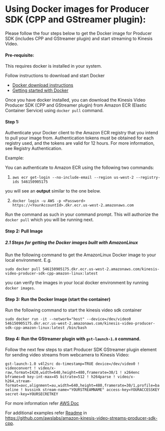 # Using Docker images for Producer SDK (CPP and GStreamer plugin):

Please follow the four steps below to get the Docker image for Producer SDK (includes CPP and GStreamer plugin) and start streaming to Kinesis Video.

#### Pre-requisite:

This requires docker is installed in your system.

Follow instructions to download and start Docker

* [Docker download instructions](https://www.docker.com/community-edition#/download)
* [Getting started with Docker](https://docs.docker.com/get-started/)


Once you have docker installed, you can download the Kinesis Video Producer SDK (CPP and GStreamer plugin) from Amazon ECR (Elastic Container Service) using `docker pull` command.


#### Step 1:

Authenticate your Docker client to the Amazon ECR registry that you intend to pull your image from. Authentication tokens must be obtained for each registry used, and the tokens are valid for 12 hours. For more information, see Registry Authentication.

Example:

You can authenticate to Amazon ECR using the following two commands:

1.  `aws ecr get-login --no-include-email --region us-west-2 --registry-ids 546150905175`

you will see an **output** similar to the one below.

2.  `docker login -u AWS -p <Password>   https://<YourAccountId>.dkr.ecr.us-west-2.amazonaws.com`

Run the command as such in your command prompt. This will authorize the `docker pull` which you will be running next.


#### Step 2: Pull Image

##### 2.1 Steps for getting the Docker images built with AmazonLinux

Run the following command to get the AmazonLinux Docker image to your local environment. E.g.

`sudo docker pull 546150905175.dkr.ecr.us-west-2.amazonaws.com/kinesis-video-producer-sdk-cpp-amazon-linux:latest`

you can verify the images in your local docker environment by running `docker images`.


#### Step 3: Run the Docker Image (start the container)

Run the following command to start the kinesis video sdk container

`sudo docker run -it --network="host" --device=/dev/video0 546150905175.dkr.ecr.us-west-2.amazonaws.com/kinesis-video-producer-sdk-cpp-amazon-linux:latest /bin/bash`


#### Step 4: Run the GStreamer plugin with `gst-launch-1.0` command.

Follow the next few steps to start Producer SDK GStreamer plugin element for sending video streams from webcamera to Kinesis Video:

`gst-launch-1.0 v4l2src do-timestamp=TRUE device=/dev/video0 ! videoconvert ! video/x-raw,format=I420,width=640,height=480,framerate=30/1 ! x264enc bframes=0 key-int-max=45 bitrate=512 ! h264parse ! video/x-h264,stream-format=avc,alignment=au,width=640,height=480,framerate=30/1,profile=baseline ! kvssink stream-name="YOURSTREAMNAME" access-key=YOURACCESSKEY secret-key=YOURSECRETKEY`

For more information refer [AWS Doc](https://docs.aws.amazon.com/kinesisvideostreams/latest/dg/examples-gstreamer-plugin.html#examples-gstreamer-plugin-docker)

For additional examples refer [Readme](https://github.com/awslabs/amazon-kinesis-video-streams-producer-sdk-cpp/blob/master/README.md) in  https://github.com/awslabs/amazon-kinesis-video-streams-producer-sdk-cpp.

